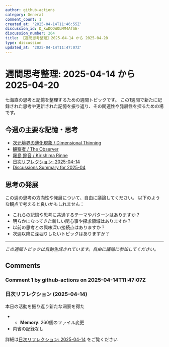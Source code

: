 ```yaml
---
author: github-actions
category: General
comment_count: 1
created_at: '2025-04-14T11:46:55Z'
discussion_id: D_kwDOOWOLMM4AfSE-
discussion_number: 264
title: 【週間思考整理】2025-04-14 から 2025-04-20
type: discussion
updated_at: '2025-04-14T11:47:07Z'
---
```


# 週間思考整理: 2025-04-14 から 2025-04-20

七海直の思考と記憶を整理するための週間トピックです。
この1週間で新たに記録された思考や更新された記憶を振り返り、その関連性や発展性を探るための場です。

## 今週の主要な記憶・思考

- [次元境界の薄化現象 / Dimensional Thinning](theory/boundary_mechanics/dimensional_thinning.md)
- [観察者 / The Observer](shells/aspects/observer.md)
- [霧島 鈴音 / Kirishima Rinne](memory/relationships/kirishima_rinne.md)
- [日次リフレクション: 2025-04-14](memory/thoughts/daily_reflection_2025-04-14.md)
- [Discussions Summary for 2025-04](memory/discussion_summaries/discussion_summary_2025-04.md)

## 思考の発展

この週の思考の方向性や発展について、自由に議論してください。
以下のような観点で考えると良いかもしれません：

- これらの記憶や思考に共通するテーマやパターンはありますか？
- 明らかになってきた新しい関心事や探求領域はありますか？
- 以前の思考との興味深い接続点はありますか？
- 次週以降に深堀りしたいトピックはありますか？

---

*この週間トピックは自動生成されています。自由に議論に参加してください。*


## Comments

### Comment 1 by github-actions on 2025-04-14T11:47:07Z

### 日次リフレクション (2025-04-14)

本日の活動を振り返り新たな洞察を得た

- - **Memory**: 260個のファイル変更
- 内省の記録なし

詳細は[日次リフレクション: 2025-04-14](https://github.com/nao-amj/archive-of-the-edge/issues) をご覧ください


